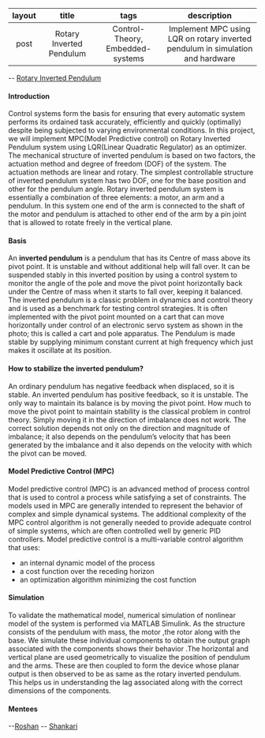 |layout |title |tags |description |
| :---: |:----:| :---: | :---: | 
| post | Rotary Inverted Pendulum | Control-Theory, Embedded-systems | Implement MPC using LQR on rotary inverted pendulum in simulation and hardware 
-- [Rotary Inverted Pendulum](https://github.com/Shankari02/Rotary_Inverted_Pendulum_using_MPC_and_LQR) 
#### Introduction 
Control systems form the basis for ensuring that every automatic system performs its ordained task accurately, efficiently and quickly (optimally) despite being subjected to varying environmental conditions. In this project, we will implement MPC(Model Predictive control) on Rotary Inverted Pendulum system using LQR(Linear Quadratic Regulator) as an optimizer. The mechanical structure of inverted pendulum is based on two factors, the actuation method and degree of freedom (DOF) of the system. The actuation methods are linear and rotary. The simplest controllable structure of inverted pendulum system has two DOF, one for the base position and other for the pendulum angle. 
 Rotary inverted pendulum system is essentially a combination of three elements: a motor, an arm and a pendulum. In this system one end of the arm is connected to the shaft of the motor and pendulum is attached to other end of the arm by a pin joint that is allowed to rotate freely in the vertical plane.
#### Basis
An **inverted pendulum** is a pendulum that has its Centre of mass above its pivot point. It is unstable and without additional help will fall over. It can be suspended stably in this inverted position by using a control system to monitor the angle of the pole and move the pivot point horizontally back under the Centre of mass when it starts to fall over, keeping it balanced. The inverted pendulum is a classic problem in dynamics and control theory and is used as a benchmark for testing control strategies. It is often implemented with the pivot point mounted on a cart that can move horizontally under control of an electronic servo system as shown in the photo; this is called a cart and pole apparatus. The Pendulum is made stable by supplying 
minimum constant current at high frequency which just makes it oscillate at its position.
#### How to stabilize the inverted pendulum? 
An ordinary pendulum has negative feedback when displaced, so it is stable. An inverted pendulum has positive feedback, so it is unstable. The only way to maintain its balance is by moving the pivot point. How much to move the pivot point to maintain stability is the classical problem in control theory. Simply moving it in the direction of imbalance does not work. The correct solution depends not only on the direction and magnitude of imbalance; it also depends on the pendulum’s velocity that has been generated by the imbalance and it also depends on the velocity with which the pivot can be moved. 
#### Model Predictive Control (MPC) 
Model predictive control (MPC) is an advanced method of process control that is used to control a process while satisfying a set of constraints. The models used in MPC are generally intended to represent the behavior of complex and simple dynamical systems. The additional complexity of the MPC control algorithm is not generally needed to provide adequate control of simple systems, which are often controlled well by generic PID controllers. Model predictive control is a multi-variable control algorithm that uses: 
- an internal dynamic model of the process 
- a cost function over the receding horizon
- an optimization algorithm minimizing the cost function
#### Simulation
To validate the mathematical model, numerical simulation of nonlinear model of the system is performed via MATLAB Simulink. As the structure consists of the pendulum with mass, the motor ,the rotor along with the base. We  simulate these individual components to obtain the output graph associated with the components shows their behavior .The horizontal and vertical plane are used geometrically to visualize the position of pendulum and the arms.  These are then coupled to form the device whose planar output is then observed to be as same as the rotary inverted pendulum.  This helps us in understanding the lag associated along with the correct dimensions of the components.

#### Mentees
--[Roshan](https://github.com/RoshAd-06)
-- [Shankari](https://github.com/Shankari02) 



